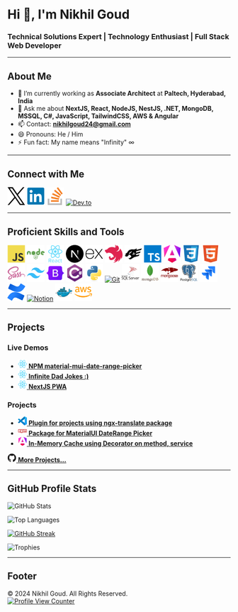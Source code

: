 # Hi 👋, I'm Nikhil Goud

### Technical Solutions Expert | Technology Enthusiast | Full Stack Web Developer

---

## About Me

- 🌱 I’m currently working as **Associate Architect** at **Paltech, Hyderabad, India**
- 💬 Ask me about **NextJS, React, NodeJS, NestJS, .NET, MongoDB, MSSQL, C#, JavaScript, TailwindCSS, AWS & Angular**
- 📫 Contact: **[nikhilgoud24@gmail.com](mailto:nikhilgoud24@gmail.com)**
- 😄 Pronouns: He / Him
- ⚡ Fun fact: My name means "Infinity" ∞

---

## Connect with Me

[<img src="https://raw.githubusercontent.com/devicons/devicon/master/icons/twitter/twitter-original.svg" alt="Twitter" width="40" height="40"/>](https://twitter.com/nikhilgoud_dev) [<img src="https://raw.githubusercontent.com/devicons/devicon/master/icons/linkedin/linkedin-original.svg" alt="LinkedIn" width="40" height="40"/>](https://linkedin.com/in/nikhilgoud) [<img src="https://raw.githubusercontent.com/devicons/devicon/master/icons/stackoverflow/stackoverflow-original.svg" alt="StackOverflow" width="40" height="40"/>](https://stackoverflow.com/users/4189897/nikhilgoud) [<img src="https://dev-to-uploads.s3.amazonaws.com/uploads/logos/resized_logo_UQww2soKuUsjaOGNB38o.png" alt="Dev.to" width="40" height="40"/>](https://dev.to/nikhilgoud)

---

## Proficient Skills and Tools

[<img src="https://raw.githubusercontent.com/devicons/devicon/master/icons/javascript/javascript-original.svg" alt="JavaScript" width="40" height="40"/>](https://developer.mozilla.org/en-US/docs/Web/JavaScript) [<img src="https://raw.githubusercontent.com/devicons/devicon/master/icons/nodejs/nodejs-plain-wordmark.svg" alt="NodeJS" width="40" height="40"/>](https://nodejs.org) [<img src="https://raw.githubusercontent.com/devicons/devicon/master/icons/react/react-original-wordmark.svg" alt="React" width="40" height="40"/>](https://reactjs.org/) [<img src="https://raw.githubusercontent.com/devicons/devicon/master/icons/nextjs/nextjs-original.svg" alt="NextJS" width="40" height="40"/>](https://nextjs.org/) [<img src="https://raw.githubusercontent.com/devicons/devicon/master/icons/express/express-original.svg" alt="ExpressJS" width="40" height="40"/>](https://expressjs.com) [<img src="https://raw.githubusercontent.com/devicons/devicon/master/icons/nestjs/nestjs-original.svg" alt="NestJS" width="40" height="40"/>](https://nestjs.com) [<img src="https://raw.githubusercontent.com/devicons/devicon/master/icons/fastify/fastify-original.svg" alt="Fastify" width="40" height="40"/>](https://fastify.io) [<img src="https://raw.githubusercontent.com/devicons/devicon/master/icons/typescript/typescript-original.svg" alt="TypeScript" width="40" height="40"/>](https://www.typescriptlang.org/) [<img src="https://raw.githubusercontent.com/devicons/devicon/master/icons/angular/angular-original.svg" alt="Angular" width="40" height="40"/>](https://angular.io) [<img src="https://raw.githubusercontent.com/devicons/devicon/master/icons/css3/css3-original.svg" alt="CSS" width="40" height="40"/>](https://www.w3schools.com/css/) [<img src="https://raw.githubusercontent.com/devicons/devicon/master/icons/html5/html5-original.svg" alt="HTML" width="40" height="40"/>](https://www.w3.org/html/) [<img src="https://raw.githubusercontent.com/devicons/devicon/master/icons/sass/sass-original.svg" alt="SASS" width="40" height="40"/>](https://sass-lang.com) [<img src="https://raw.githubusercontent.com/devicons/devicon/master/icons/tailwindcss/tailwindcss-original.svg" alt="TailwindCSS" width="40" height="40"/>](https://tailwindcss.com/) [<img src="https://raw.githubusercontent.com/devicons/devicon/master/icons/bootstrap/bootstrap-original.svg" alt="Bootstrap" width="40" height="40"/>](https://getbootstrap.com) [<img src="https://raw.githubusercontent.com/devicons/devicon/master/icons/csharp/csharp-original.svg" alt="C#" width="40" height="40"/>](https://dotnet.microsoft.com/en-us/languages/csharp) [<img src="https://raw.githubusercontent.com/devicons/devicon/master/icons/python/python-original.svg" alt="Python" width="40" height="40"/>](https://www.python.org) [<img src="https://www.vectorlogo.zone/logos/git-scm/git-scm-icon.svg" alt="Git" width="40" height="40"/>](https://git-scm.com/) [<img src="https://raw.githubusercontent.com/devicons/devicon/master/icons/microsoftsqlserver/microsoftsqlserver-original-wordmark.svg" alt="MSSQL" width="40" height="40"/>](https://www.microsoft.com/en-in/sql-server) [<img src="https://raw.githubusercontent.com/devicons/devicon/master/icons/mongodb/mongodb-original-wordmark.svg" alt="MongoDB" width="40" height="40"/>](https://www.mongodb.com/) [<img src="https://raw.githubusercontent.com/devicons/devicon/master/icons/mongoose/mongoose-original-wordmark.svg" alt="Mongoose" width="40" height="40"/>](https://www.mongoose.com/) [<img src="https://raw.githubusercontent.com/devicons/devicon/master/icons/postgresql/postgresql-original-wordmark.svg" alt="PostgreSQL" width="40" height="40"/>](https://www.postgresql.org) [<img src="https://raw.githubusercontent.com/devicons/devicon/master/icons/jira/jira-original.svg" alt="Jira" width="40" height="40"/>](https://www.atlassian.com/software/jira) [<img src="https://raw.githubusercontent.com/devicons/devicon/master/icons/confluence/confluence-original.svg" alt="Confluence" width="40" height="40"/>](https://www.atlassian.com/software/confluence) [<img src="https://upload.wikimedia.org/wikipedia/commons/e/e9/Notion-logo.svg" alt="Notion" width="40" height="40"/>](https://www.notion.so) [<img src="https://raw.githubusercontent.com/devicons/devicon/master/icons/docker/docker-original.svg" alt="Docker" width="40" height="40"/>](https://docs.docker.com) [<img src="https://raw.githubusercontent.com/devicons/devicon/master/icons/amazonwebservices/amazonwebservices-plain-wordmark.svg" alt="AWS" width="40" height="40"/>](https://aws.amazon.com/)

---

## Projects

### Live Demos
- [<img src="https://raw.githubusercontent.com/devicons/devicon/master/icons/react/react-original.svg" alt="React" width="20" height="20"/> **NPM material-mui-date-range-picker**](https://nikhilgoud.github.io/material-mui-date-range-picker/)
- [<img src="https://raw.githubusercontent.com/devicons/devicon/master/icons/react/react-original.svg" alt="React" width="20" height="20"/> **Infinite Dad Jokes :)**](https://nikhilgoud.github.io/react-ts-webpack-eslint-jest/)
- [<img src="https://raw.githubusercontent.com/devicons/devicon/master/icons/react/react-original.svg" alt="React" width="20" height="20"/> **NextJS PWA**](https://github.com/nikhilgoud/qb-next-pwa)

### Projects
- [<img src="https://raw.githubusercontent.com/devicons/devicon/master/icons/vscode/vscode-original.svg" alt="VSCode" width="20" height="20"/> **Plugin for projects using ngx-translate package**](https://github.com/nikhilgoud/ngx-translate-utils)
- [<img src="https://raw.githubusercontent.com/devicons/devicon/master/icons/npm/npm-original-wordmark.svg" alt="NPM" width="20" height="20"/> **Package for MaterialUI DateRange Picker**](https://github.com/nikhilgoud/materialui-daterange-picker)
- [<img src="https://raw.githubusercontent.com/devicons/devicon/master/icons/angular/angular-original.svg" alt="Angular" width="20" height="20"/> **In-Memory Cache using Decorator on method, service**](https://github.com/nikhilgoud/cachize-decorator)

[<img src="https://raw.githubusercontent.com/devicons/devicon/master/icons/github/github-original.svg" alt="GitHub" width="20" height="20"/> **More Projects...**](https://github.com/nikhilgoud?tab=repositories&q=&type=&language=&sort=stargazers)

---

## GitHub Profile Stats

![GitHub Stats](https://github-readme-stats.vercel.app/api?username=nikhilgoud&hide_title=true&hide_border=true&show_icons=true&include_all_commits=true&count_private=true&theme=dark)

![Top Languages](https://github-readme-stats.vercel.app/api/top-langs/?username=nikhilgoud&hide=html&hide_title=true&hide_border=true&layout=compact&langs_count=6&theme=dark)

[![GitHub Streak](https://github-readme-streak-stats.herokuapp.com?user=nikhilgoud&show_icons=true&hide_border=true&theme=blue-green)](https://github.com/nikhilgoud)

![Trophies](https://github-profile-trophy.vercel.app/?username=nikhilgoud&theme=matrix&no-frame=true&no-bg=true&row=2&column=3)

---

## Footer

© 2024 Nikhil Goud. All Rights Reserved.  
[<img src="https://komarev.com/ghpvc/?username=nikhilgoud" alt="Profile View Counter"/>](https://github.com/nikhilgoud)
